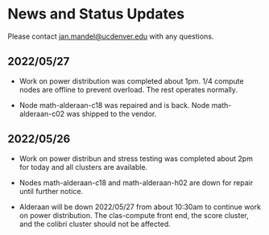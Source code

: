 # News and Status Updates

Please contact jan.mandel@ucdenver.edu with any questions.

## 2022/05/27 

* Work on power distribution was completed about 1pm. 1/4 compute nodes are offline to prevent overload. The rest operates normally.

* Node math-alderaan-c18 was repaired and is back. Node math-alderaan-c02 was shipped to the vendor. 



## 2022/05/26
* Work on power distribun and stress testing was completed about 2pm for today and all clusters are available.

* Nodes math-alderaan-c18 and math-alderaan-h02 are down for repair until further notice.

* Alderaan will be down 2022/05/27 from about 10:30am to continue work on power distribution. The clas-compute front end, the score cluster, and the colibri cluster should not be affected.
